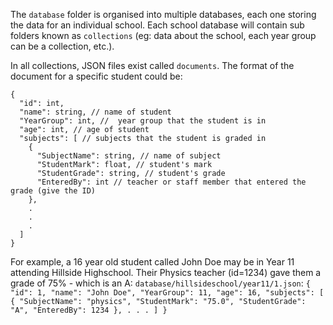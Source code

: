 The `database` folder is organised into multiple databases, each one storing the data for an individual school.
Each school database will contain sub folders known as `collections` (eg: data about the school, each year group can be a collection, etc.).

In all collections, JSON files exist called `documents`. The format of the document for a specific student could be:

```
{
  "id": int,
  "name": string, // name of student
  "YearGroup": int, //  year group that the student is in
  "age": int, // age of student
  "subjects": [ // subjects that the student is graded in
    {
      "SubjectName": string, // name of subject
      "StudentMark": float, // student's mark
      "StudentGrade": string, // student's grade
      "EnteredBy": int // teacher or staff member that entered the grade (give the ID)
    },
    .
    .
    .
  ]
}
```

For example, a 16 year old student called John Doe may be in Year 11 attending Hillside Highschool. Their Physics teacher (id=1234) gave them a grade of 75% - which is an A:
  `database/hillsideschool/year11/1.json`:
    ```
    {
      "id": 1,
      "name": "John Doe",
      "YearGroup": 11,
      "age": 16,
      "subjects": [
        {
          "SubjectName": "physics",
          "StudentMark": "75.0",
          "StudentGrade": "A",
          "EnteredBy": 1234
        },
        .
        .
        .
      ]
    }
    ```